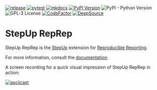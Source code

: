 [![release](https://github.com/reproducible-reporting/stepup-reprep/actions/workflows/release.yaml/badge.svg)](https://github.com/reproducible-reporting/stepup-reprep/actions/workflows/release.yaml)
[![pytest](https://github.com/reproducible-reporting/stepup-reprep/actions/workflows/pytest.yaml/badge.svg)](https://github.com/reproducible-reporting/stepup-reprep/actions/workflows/pytest.yaml)
[![mkdocs](https://github.com/reproducible-reporting/stepup-reprep/actions/workflows/mkdocs.yaml/badge.svg)](https://github.com/reproducible-reporting/stepup-reprep/actions/workflows/mkdocs.yaml)
[![PyPI Version](https://img.shields.io/pypi/v/stepup-reprep)](https://pypi.org/project/stepup-reprep/)
![PyPI - Python Version](https://img.shields.io/pypi/pyversions/stepup-reprep)
![GPL-3 License](https://img.shields.io/github/license/reproducible-reporting/stepup-reprep)
[![CodeFactor](https://www.codefactor.io/repository/github/reproducible-reporting/stepup-reprep/badge)](https://www.codefactor.io/repository/github/reproducible-reporting/stepup-reprep)
[![DeepSource](https://app.deepsource.com/gh/reproducible-reporting/stepup-reprep.svg/?label=active+issues&show_trend=true&token=4JwJJ5kVvxh83bIvV7LRbH_y)](https://app.deepsource.com/gh/reproducible-reporting/stepup-reprep/)


# StepUp RepRep

StepUp RepRep is the [StepUp](https://github.com/reproducible-reporting/stepup-core) extension for [Reproducible Reporting](https://github.com/reproducible-reporting).

For more information, consult the [documentation](http://reproducible-reporting.github.io/stepup-reprep).

A screen recording for a quick visual impression of StepUp RepRep in action:

[![asciicast](https://asciinema.org/a/665096.svg)](https://asciinema.org/a/665096)

